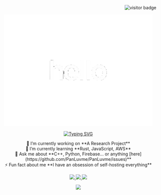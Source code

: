 <div align="right">

  ![visitor badge](https://visitor-badge.laobi.icu/badge?page_id=PanLuvme.visitor-badge)

</div>

<div align="center">

  <img src="hello-animated.gif">

</div>

<div align="center">

  [![Typing SVG](https://readme-typing-svg.demolab.com/?lines=Alejandro+Avina+Fernandez)](https://git.io/typing-svg)

</div>

<div align="center">
  🔭 I’m currently working on **A Research Project**
  <br>
  🌱 I’m currently learning **Rust, JavaScript, AWS**
  <br>
  💬 Ask me about **C++, Python, Firebase... or anything [here](https://github.com/PanLuvme/PanLuvme/issues)**
  <br>
  ⚡ Fun fact about me **I have an obsession of self-hosting everything**
</div>

<br>

<div align="center">

  <a href="mailto:alex.avina1212@gmail.com">
    <img src="https://img.shields.io/badge/Gmail-333333?style=for-the-badge&logo=gmail&logoColor=red" />
  </a>
  <a href="https://linkedin.com/in/alex-avina" target="_blank">
    <img src="https://img.shields.io/badge/LinkedIn-0077B5?style=for-the-badge&logo=linkedin&logoColor=white" target="_blank" />
  </a>
  <a href="https://panluvme.github.io" target="_blank">
    <img src="https://img.shields.io/badge/Portfolio-FF5722?style=for-the-badge&logo=todoist&logoColor=white" target="_blank" />
  </a>

</div>

<p align="center">

  <a href="https://skillicons.dev">
    <img src="https://skillicons.dev/icons?i=git,kubernetes,docker,c,vim" />
  </a>

</p>
